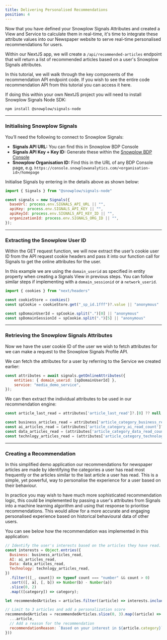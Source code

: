 ```yaml
---
title: Delivering Personalised Recommendations
position: 4
---
```


Now that you have defined your Snowplow Signals Attributes and created a View and Service to calculate them in real-time, it's time to integrate these attribute values into our Newspaper website to serve real-time personalised recommendations for users.

Within our NextJS app, we will create a `/api/recommended-articles` endpoint that will return a list of recommended articles based on a user's Snowplow Signals attributes.

In this tutorial, we will walk through the key components of the recommendation API endpoint code. If you wish to see the entire code recommendation API from this tutorial you can access it here.

If doing this within your own NextJS project you will need to install Snowplow Signals Node SDK:

```bash
npm install @snowplow/signals-node
```

---

### Initialising Snowplow Signals

You’ll need the following to connect to Snowplow Signals:

- **Signals API URL:** You can find this in Snowplow BDP Console
- **Signals API Key + Key ID:** Generate these within the [Snowplow BDP Console](https://console.snowplowanalytics.com/credentials)
- **Snowplow Organisation ID:** Find this in the URL of any BDP Console page, e.g. `https://console.snowplowanalytics.com/<organisation-id>/homepage`

Initialise Signals by entering in the details above as shown below:

```js
import { Signals } from "@snowplow/signals-node" 

const signals = new Signals({
  baseUrl: process.env.SIGNALS_API_URL || "",
  apiKey: process.env.SIGNALS_API_KEY || "",
  apiKeyId: process.env.SIGNALS_API_KEY_ID || "",
  organizationId: process.env.SIGNALS_ORG_ID || "",
});
```

---

### Extracting the Snowplow User ID

Within the GET request function, we will now extract the user’s cookie user ID from the API request cookie headers and pass it into our function call for Signals to get the online attributes for the user.

In this example we are using the `domain_userid` as specified in entity property when creating a Signals View in previous steps. You can follow similar steps if implementing with a `domain_sessionid` or a `network_userid`.

```js
import { cookies } from "next/headers"

const cookieStore = cookies()
const spCookie = cookieStore.get("_sp_id.1fff")?.value || "anonymous"

const spDomainUserId = spCookie.split(".")[0] || "anonymous"
const spDomainSessionId = spCookie.split(".")[5] || "anonymous"
```

---

### Retrieving the Snowplow Signals Attributes

Now we have the user cookie ID of the user we wish to fetch attributes for we can make a request to the Snowplow Signals Profile API.

We can fetch the attributes for a user by referring to the Service we created earlier:

```js
const attributes = await signals.getOnlineAttributes({
    entities: { domain_userid: [spDomainUserId] },
    service: "media_demo_service",
});
```

We can then extract the individual attributes to be used in our recommendation engine:

```js
const article_last_read = attributes['article_last_read']?.[0] ?? null;

const business_articles_read = attributes['article_category_business_read_count']?.[0] ?? 0;
const ai_articles_read = (attributes['article_category_ai_read_count']?.[0] ?? 0);
const data_articles_read = (attributes['article_category_data_read_count']?.[0] ?? 0);
const technlogy_articles_read = (attributes['article_category_technology_read_count']?.[0] ?? 0);
```

---

### Creating a Recommendation

In this simplified demo application our recommendations for newspaper articles are made by identifying the categories a user has read most frequently or the articles similar to the last article a user has read. This is a simple, yet powerful, way to personalise the experience for a user based on their behaviour.

In practice you may wish to have much more sophisticated recommendation logic, this could be implemented by passing a user's attributes from Signals into a machine learning algorithm and using that response to prioritise recommendations. This would allow for a more accurate and engaging personalised experience based on historical behavioural data of other users.

You can see below how the recommendation was implemented in this application:

```js
// Identify the user's interests based on the articles they have read. Use top 2 categories by read count
const interests = Object.entries({
  Business: business_articles_read,
  AI: ai_articles_read,
  Data: data_articles_read,
  Technology: technlogy_articles_read,
})
  .filter(([_, count]) => typeof count === "number" && count > 0)
  .sort(([, a], [, b]) => Number(b) - Number(a))
  .slice(0, 2)
  .map(([category]) => category);

let recommendedArticles = articles.filter((article) => interests.includes(article.category) && !articles_read.includes(article.slug))

// Limit to 3 articles and add a personalization score
recommendedArticles = recommendedArticles.slice(0, 3).map((article) => ({
  ...article,
  // Add a reason for the recommendation
  recommendationReason: `Based on your interest in ${article.category}`,
}))
```